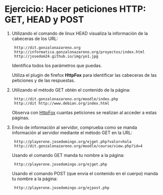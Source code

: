 # Ejercicio: Hacer peticiones HTTP: GET, HEAD y POST

1. Utilizando el comando de linux HEAD visualiza la información de la cabeceras de los URL:

	   	http://dit.gonzalonazareno.org
	    http://informatica.gonzalonazareno.org/proyectos/index.html
	    http://josedom24.github.io/img/yo1.jpg

	Identifica todos los parámetros que puedas.

	Utiliza el plugin de firefox **HttpFox** para identificar las cabeceras de las peticiones y de las respuestas.

2. Utilizando el método GET obtén el contenido de la página:

    	http://dit.gonzalonazareno.org/moodle/index.php
    	http://dit http://www.debian.org/index.html

	Observa con [HttpFox](https://addons.mozilla.org/es/firefox/addon/httpfox/) cuantas peticiones se realizan al acceder a estas páginas.

3. Envío de información al servidor, comprueba como se manda información al servidor mediante el método GET en la URL:

    	http://playerone.josedomingo.org/ejget.php?valor=hola
    	http://dit.gonzalonazareno.org/moodle/course/view.php?id=4

	Usando el comando GET manda tu nombre a la página: 

    	http://playerone.josedomingo.org/ejget.php
        
	Usando el comando POST (que envia el contenido en el cuerpo) manda tu nombre a la página:

    	http://playerone.josedomingo.org/ejpost.php
